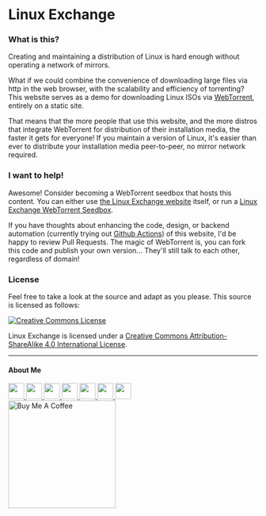 # Linux Exchange

### What is this?

Creating and maintaining a distribution of Linux is hard enough without operating a network of mirrors.

What if we could combine the convenience of downloading large files via http in the web browser, with the scalability and efficiency of torrenting? This website serves as a demo for downloading Linux ISOs via [WebTorrent](https://webtorrent.io/faq), entirely on a static site.

That means that the more people that use this website, and the more distros that integrate WebTorrent for distribution of their installation media, the faster it gets for everyone! If you maintain a version of Linux, it's easier than ever to distribute your installation media peer-to-peer, no mirror network required.

### I want to help!

Awesome! Consider becoming a WebTorrent seedbox that hosts this content. You can either use [the Linux Exchange website](https://linux.exchange/) itself, or run a [Linux Exchange WebTorrent Seedbox](https://github.com/leoherzog/LinuxExchangeWebtorrentSeedbox).

If you have thoughts about enhancing the code, design, or backend automation (currently trying out [Github Actions](https://github.com/leoherzog/LinuxExchange/tree/master/.github)) of this website, I'd be happy to review Pull Requests. The magic of WebTorrent is, you can fork this code and publish your own version... They'll still talk to each other, regardless of domain!

### License

Feel free to take a look at the source and adapt as you please. This source is licensed as follows:

[![Creative Commons License](https://i.creativecommons.org/l/by-sa/4.0/88x31.png)](http://creativecommons.org/licenses/by-sa/4.0/)

Linux Exchange is licensed under a [Creative Commons Attribution-ShareAlike 4.0 International License](http://creativecommons.org/licenses/by-sa/4.0/).

- - - -

#### About Me

<a href="https://herzog.tech/" target="_blank">
  <img src="https://herzog.tech/signature/link.svg.png" width="32px" />
</a>
<a href="https://twitter.com/xd1936" target="_blank">
  <img src="https://herzog.tech/signature/twitter.svg.png" width="32px" />
</a>
<a href="https://facebook.com/xd1936" target="_blank">
  <img src="https://herzog.tech/signature/facebook.svg.png" width="32px" />
</a>
<a href="https://github.com/leoherzog" target="_blank">
  <img src="https://herzog.tech/signature/github.svg.png" width="32px" />
</a>
<a href="https://keybase.io/leoherzog" target="_blank">
  <img src="https://herzog.tech/signature/keybase.svg.png" width="32px" />
</a>
<a href="https://www.linkedin.com/in/leoherzog" target="_blank">
  <img src="https://herzog.tech/signature/linkedin.svg.png" width="32px" />
</a>
<a href="https://hope.edu/directory/people/herzog-leo/" target="_blank">
  <img src="https://herzog.tech/signature/anchor.svg.png" width="32px" />
</a>
<br />
<a href="https://www.buymeacoffee.com/leoherzog" target="_blank">
  <img src="https://cdn.buymeacoffee.com/buttons/lato-black.png" alt="Buy Me A Coffee" width="217px" />
</a>
